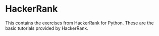 # HackerRank
This contains the exercises from HackerRank for Python. These are the basic tutorials provided by HackerRank.
